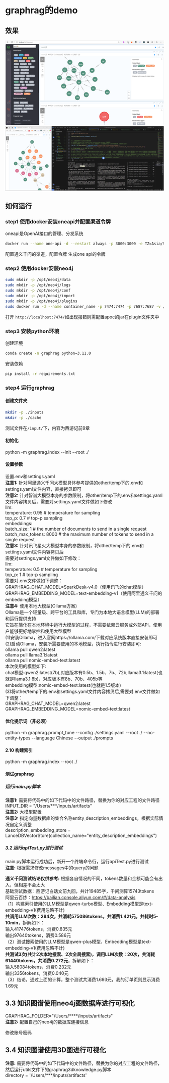 # graphrag的demo

## 效果
![image](./images/效果.png)
![image](./images/问答效果.png)

## 如何运行

### step1 使用docker安装oneapi并配置渠道令牌
oneapi是OpenAI接口的管理、分发系统
```bash
docker run --name one-api -d --restart always -p 3000:3000 -e TZ=Asia/Shanghai -v /opt/one-api/data:/data justsong/one-api:v0.6.8
```

配置通义千问的渠道，配置令牌
生成one api的令牌


### step2 使用docker安装neo4j
```bash
sudo mkdir -p /opt/neo4j/data
sudo mkdir -p /opt/neo4j/logs
sudo mkdir -p /opt/neo4j/conf
sudo mkdir -p /opt/neo4j/import
sudo mkdir -p /opt/neo4j/plugins
sudo docker run -d --name container_name -p 7474:7474 -p 7687:7687 -v /opt/neo4j/data:/data -v /opt/neo4j/logs:/logs -v /opt/neo4j/conf:/var/lib/neo4j/conf -v /opt/neo4j/plugins:/var/lib/neo4j/plugins -v /opt/neo4j/import:/var/lib/neo4j/import -e NEO4J_AUTH=neo4j/12345678 -e NEO4J_dbms_security_procedures_unrestricted="apoc.*" -e NEO4J_dbms_security_procedures_allowlist="apoc.*" -e NEO4JLABS_PLUGINS='["apoc"]' neo4j:5.26-community
```

打开 `http://localhost:7474/`如出现报错则需配置apoc的jar在plugin文件夹中



### step3 安装python环境
创建环境
```bash
conda create -n graphrag python=3.11.0
```

安装依赖
```bash
pip install -r requirements.txt
```

### step4 运行graphrag

#### 创建文件夹
```bash
mkdir -p ./inputs         
mkdir -p ./cache
```
测试文件在`/input/`下，内容为西游记前9章

#### 初始化
python -m graphrag.index --init  --root ./

#### 设置参数
设置.env和settings.yaml       
**注意1:** 针对阿里通义千问大模型具体参考提供的other/temp下的.env和settings.yaml文件内容，直接拷贝即可      
**注意2:** 针对智谱大模型本身的参数限制，将other/temp下的.env和settings.yaml文件内容拷贝后，需要对settings.yaml文件做如下修改          
llm:              
  temperature: 0.95 # temperature for sampling                
  top_p: 0.7 # top-p sampling                        
embeddings:                
  batch_size: 1 # the number of documents to send in a single request                       
  batch_max_tokens: 8000 # the maximum number of tokens to send in a single request        
**注意3:** 针对讯飞星火大模型本身的参数限制，将other/temp下的.env和settings.yaml文件内容拷贝后         
需要对settings.yaml文件做如下修改：                  
llm:              
  temperature: 0.5 # temperature for sampling                     
  top_p: 1 # top-p sampling                  
需要对.env文件做如下调整：          
GRAPHRAG_CHAT_MODEL=SparkDesk-v4.0（使用讯飞的chat模型）             
GRAPHRAG_EMBEDDING_MODEL=text-embedding-v1（使用阿里通义千问的embedding模型）   
**注意4:** 使用本地大模型(Ollama方案)                                         
Ollama是一个轻量级、跨平台的工具和库，专门为本地大语言模型(LLM)的部署和运行提供支持                        
它旨在简化在本地环境中运行大模型的过程，不需要依赖云服务或外部API，使用户能够更好地掌控和使用大型模型                           
(1)安装Ollama，进入官网https://ollama.com/下载对应系统版本直接安装即可          
(2)启动Ollama，安装所需要使用的本地模型，执行指令进行安装即可:       
ollama pull qwen2:latest          
ollama pull llama3.1:latest               
ollama pull nomic-embed-text:latest      
本次使用的模型如下:               
chat模型:qwen2:latest(7b),对应版本有0.5b、1.5b、7b、72b;llama3.1:latest(也就是llama3.1:8b)，对应版本有8b、70b、405b等                                  
embedding模型:nomic-embed-text:latest(也就是1.5版本)           
(3)将other/temp下的.env和settings.yaml文件内容拷贝后,需要对.env文件做如下调整：               
GRAPHRAG_CHAT_MODEL=qwen2:latest                                 
GRAPHRAG_EMBEDDING_MODEL=nomic-embed-text:latest 


#### 优化提示词（非必须）

python -m graphrag.prompt_tune --config ./settings.yaml --root ./ --no-entity-types --language Chinese --output ./prompts


#### 2.10 构建索引     
python -m graphrag.index --root ./  


#### 测试graphrag 

##### 运行main.py脚本   
**注意1:** 需要将代码中的如下代码中的文件路径，替换为你的对应工程的文件路径                  
INPUT_DIR = "/Users/***/inputs/artifacts"             
**注意2:** 大模型配置           
**注意3:** 指定向量数据库的集合名称entity_description_embeddings，根据实际情况自定义调整                             
description_embedding_store = LanceDBVectorStore(collection_name="entity_description_embeddings")

##### 3.2 运行apiTest.py进行测试
main.py脚本运行成功后，新开一个终端命令行，运行apiTest.py进行测试           
**注意:** 根据需求修改messages中的query的问题      

**通义千问测试结论仅供参考:** 根据各自情况的不同，tokens数量和金额可能会有出入，但相差不会太大        
基础测试数据：西游记白话文前九回，共计19485字，千问测算15743tokens           
阿里云百炼：https://bailian.console.aliyun.com/#/data-analysis          
（1）构建索引使用的LLM模型是qwen-turbo模型、Embedding模型是text-embedding-v1(费用忽略不计)                 
**共调用LLM次数：284次，共消耗575086tokens，共消费1.421元，共耗时5-10mīn**，拆解如下：           
输入417476tokens，消费0.835元          
输出97640tokens，消费0.586元         
（2）测试搜索使用的LLM模型是qwen-plus模型、Embedding模型是text-embedding-v1(费用忽略不计)          
**共测试3次(共计2次本地搜索、2次全局搜索)，调用LLM次数：20次，共消耗61440tokens，共消费0.272元**，拆解如下：          
输入58084tokens，消费0.232元            
输出3356tokens，消费0.040元              
（3）结论，通过上面的计算，整个测试共消费1.693元，我的订单页则显示消费1.69元           

## 3.3 知识图谱使用neo4j图数据库进行可视化
            
GRAPHRAG_FOLDER="/Users/****/inputs/artifacts"      
**注意2:** 配置自己的neo4j的数据库连接信息    

修改账号密码

## 3.4 知识图谱使用3D图进行可视化 
**注意:** 需要将代码中的如下代码中的文件路径，替换为你的对应工程的文件路径，然后运行utils文件下的graphrag3dknowledge.py脚本            
directory = '/Users/***/inputs/artifacts'